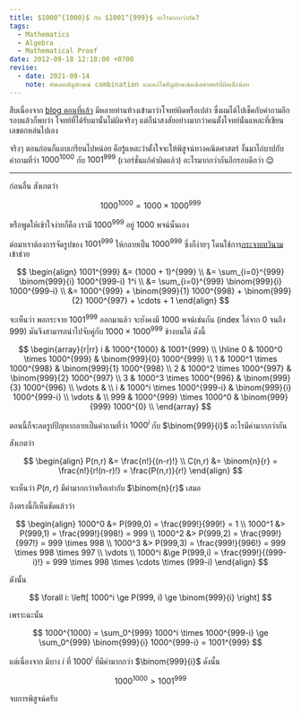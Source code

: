 ```yaml
---
title: $1000^{1000}$ กับ $1001^{999}$ อะไรมากกว่ากัน?
tags:
  - Mathematics
  - Algebra
  - Mathematical Proof
date: 2012-09-18 12:18:00 +0700
revise:
  - date: 2021-09-14
    note: อัพเดทสัญลักษณ์ combination และแก้ไขสัญลักษณ์คณิตศาสตร์ที่ผิดเล็กน้อย
---
```


สืบเนื่องจาก [blog ตอนที่แล้ว][still fine] มีหลายท่านท้วงเข้ามาว่าโจทย์ผิดหรือเปล่า ซึ่งผมได้ไปเช็คกับคำถามอีกรอบแล้วก็พบว่า โจทย์ที่ได้รับมานั้นไม่ผิดจริงๆ แต่ก็น่าสงสัยอย่างมากว่าคนตั้งโจทย์นั่นแหละที่เขียนเลขตกหล่นไปเอง

จริงๆ ตอนก่อนก็แอบเกรียนไปหน่อย คือรู้แหละว่าตั้งใจจะให้พิสูจน์ทางคณิตศาสตร์ งั้นมาไถ่บาปกับคำถามที่ว่า $1000^{1000}$ กับ $1001^{999}$ (เวอร์ชั่นแก้คำผิดแล้ว) อะไรมากกว่ากันอีกรอบดีกว่า 😉

---

ก่อนอื่น สังเกตว่า

$$
1000^{1000} = 1000 \times 1000^{999}
$$

หรือพูดให้เข้าใจง่ายก็คือ เรามี $1000^{999}$ อยู่ 1000 พจน์นั่นเอง

ต่อมาเราต้องการจัดรูปของ $1001^{999}$ ให้กลายเป็น $1000^{999}$ ซึ่งก็ง่ายๆ โดนใช้การ[กระจายทวินาม][binomial distribution]เข้าช่วย

$$
\begin{align}
1001^{999} &= (1000 + 1)^{999} \\
&= \sum_{i=0}^{999} \binom{999}{i} 1000^{999-i} 1^i \\
&= \sum_{i=0}^{999} \binom{999}{i} 1000^{999-i}     \\
&= 1000^{999} + \binom{999}{1} 1000^{998} + \binom{999}{2} 1000^{997} + \cdots + 1
\end{align}
$$

จะเห็นว่า พอกระจาย $1001^{999}$ ออกมาแล้ว จะยังคงมี 1000 พจน์เช่นกัน (index ไล่จาก $0$ จนถึง $999$) มันจึงสามารถนำไปจับคู่กับ $1000\times1000^{999}$ ข้างบนได้ ดังนี้

$$
\begin{array}{r|rr}
i   &              1000^{1000}   &          1001^{999}   \\
\hline
0   & 1000^0 \times 1000^{999}   & \binom{999}{0} 1000^{999}   \\
1   & 1000^1 \times 1000^{998}   & \binom{999}{1} 1000^{998}   \\
2   & 1000^2 \times 1000^{997}   & \binom{999}{2} 1000^{997}   \\
3   & 1000^3 \times 1000^{996}   & \binom{999}{3} 1000^{996}   \\
\vdots       & \\
i   & 1000^i \times 1000^{999-i} & \binom{999}{i} 1000^{999-i} \\
\vdots       & \\
999 & 1000^{999} \times 1000^0   & \binom{999}{999} 1000^{0}   \\
\end{array}
$$

ตอนนี้ก็จะลดรูปปัญหากลายเป็นคำถามที่ว่า $1000^i$ กับ $\binom{999}{i}$ อะไรมีค่ามากกว่ากัน

สังเกตว่า

$$
\begin{align}
P(n,r) &= \frac{n!}{(n-r)!} \\
C(n,r) &= \binom{n}{r}
        = \frac{n!}{r!(n-r)!}
        = \frac{P(n,r)}{r!}
\end{align}
$$

จะเห็นว่า $P(n,r)$ มีค่ามากกว่าหรือเท่ากับ $\binom{n}{r}$ เสมอ

ถึงตรงนี้ก็เห็นชัดแล้วว่า

$$
\begin{align}
1000^0 &= P(999,0)   = \frac{999!}{999!}   = 1 \\
1000^1 &> P(999,1)   = \frac{999!}{998!}   = 999 \\
1000^2 &> P(999,2)   = \frac{999!}{997!}   = 999 \times 998 \\
1000^3 &> P(999,3)   = \frac{999!}{996!}   = 999 \times 998 \times 997 \\
\vdots \\
1000^i &\ge P(999,i) = \frac{999!}{(999-i)!} = 999 \times 998 \times \cdots \times (999-i)
\end{align}
$$

ดังนั้น

$$
\forall i: \left[ 1000^i \ge P(999, i) \ge \binom{999}{i} \right]
$$

เพราะฉะนั้น

$$
1000^{1000} = \sum_0^{999} 1000^i \times 1000^{999-i} \ge \sum_0^{999} \binom{999}{i} 1000^{999-i} = 1001^{999}
$$

แต่เนื่องจาก มีบาง $i$ ที่ $1000^i$ ที่มีค่ามากกว่า $\binom{999}{i}$ ดังนั้น

$$
1000^{1000} > 1001^{999}
$$

จบการพิสูจน์ครับ


[still fine]: /2012/09/17/still-fine.html

[binomial distribution]: //en.wikipedia.org/wiki/Binomial_distribution
